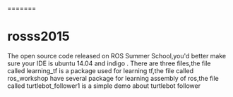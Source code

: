 =======
# rosss2015
The open source code released on ROS Summer School,you'd better make sure your IDE is ubuntu 14.04 and indigo .
There are three files,the file called learning_tf is a package used for learning tf,the file called ros_workshop  have several package for learning assembly of ros,the file called turtlebot_follower1 is a simple demo about turtlebot follower
